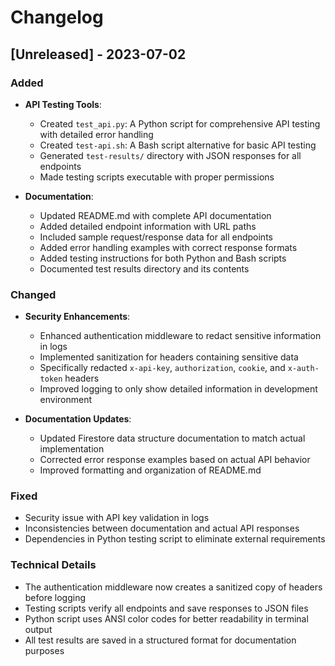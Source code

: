 # Changelog

## [Unreleased] - 2023-07-02

### Added
- **API Testing Tools**:
  - Created `test_api.py`: A Python script for comprehensive API testing with detailed error handling
  - Created `test-api.sh`: A Bash script alternative for basic API testing
  - Generated `test-results/` directory with JSON responses for all endpoints
  - Made testing scripts executable with proper permissions

- **Documentation**:
  - Updated README.md with complete API documentation
  - Added detailed endpoint information with URL paths
  - Included sample request/response data for all endpoints
  - Added error handling examples with correct response formats
  - Added testing instructions for both Python and Bash scripts
  - Documented test results directory and its contents

### Changed
- **Security Enhancements**:
  - Enhanced authentication middleware to redact sensitive information in logs
  - Implemented sanitization for headers containing sensitive data
  - Specifically redacted `x-api-key`, `authorization`, `cookie`, and `x-auth-token` headers
  - Improved logging to only show detailed information in development environment

- **Documentation Updates**:
  - Updated Firestore data structure documentation to match actual implementation
  - Corrected error response examples based on actual API behavior
  - Improved formatting and organization of README.md

### Fixed
- Security issue with API key validation in logs
- Inconsistencies between documentation and actual API responses
- Dependencies in Python testing script to eliminate external requirements

### Technical Details
- The authentication middleware now creates a sanitized copy of headers before logging
- Testing scripts verify all endpoints and save responses to JSON files
- Python script uses ANSI color codes for better readability in terminal output
- All test results are saved in a structured format for documentation purposes 